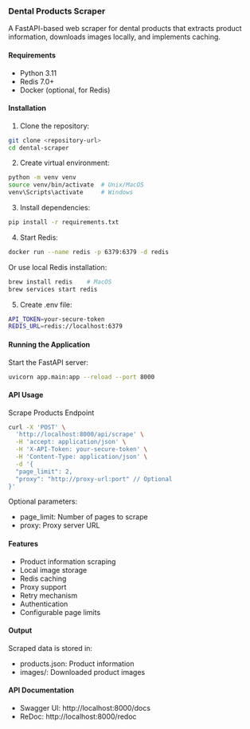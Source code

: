 ### Dental Products Scraper
A FastAPI-based web scraper for dental products that extracts product information, downloads images locally, and implements caching.

#### Requirements
- Python 3.11
- Redis 7.0+
- Docker (optional, for Redis)

#### Installation
1. Clone the repository:
```bash
git clone <repository-url>
cd dental-scraper
```


2. Create virtual environment:
```bash
python -m venv venv
source venv/bin/activate  # Unix/MacOS
venv\Scripts\activate     # Windows
```

3. Install dependencies:
```bash
pip install -r requirements.txt
```

4. Start Redis:
```bash
docker run --name redis -p 6379:6379 -d redis
```

Or use local Redis installation:

```bash
brew install redis    # MacOS
brew services start redis
```

5. Create .env file:
```bash
API_TOKEN=your-secure-token
REDIS_URL=redis://localhost:6379
```

#### Running the Application
Start the FastAPI server:
```bash
uvicorn app.main:app --reload --port 8000
```

#### API Usage
Scrape Products Endpoint
```bash
curl -X 'POST' \
  'http://localhost:8000/api/scrape' \
  -H 'accept: application/json' \
  -H 'X-API-Token: your-secure-token' \
  -H 'Content-Type: application/json' \
  -d '{
  "page_limit": 2,
  "proxy": "http://proxy-url:port" // Optional
}'
```

Optional parameters:

- page_limit: Number of pages to scrape
- proxy: Proxy server URL

#### Features
- Product information scraping
- Local image storage
- Redis caching
- Proxy support
- Retry mechanism
- Authentication
- Configurable page limits

#### Output
Scraped data is stored in:

- products.json: Product information
- images/: Downloaded product images

#### API Documentation
- Swagger UI: http://localhost:8000/docs
- ReDoc: http://localhost:8000/redoc